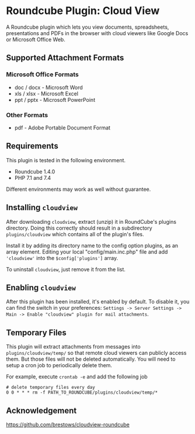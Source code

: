 # Roundcube Plugin: Cloud View

A Roundcube plugin which lets you view documents, spreadsheets, presentations and
PDFs in the browser with cloud viewers like Google Docs or Microsoft Office Web.

## Supported Attachment Formats

### Microsoft Office Formats

- doc / docx - Microsoft Word
- xls / xlsx - Microsoft Excel
- ppt / pptx - Microsoft PowerPoint

### Other Formats

- pdf - Adobe Portable Document Format

## Requirements

This plugin is tested in the following environment.

- Roundcube 1.4.0
- PHP 7.1 and 7.4

Different environments may work as well without guarantee.

## Installing `cloudview`

After downloading `cloudview`, extract (unzip) it in RoundCube's plugins directory.
Doing this correctly should result in a subdirectory `plugins/cloudview` which contains
all of the plugin's files.

Install it by adding its directory name to the config option plugins,
as an array element. Editing your local "config/main.inc.php" file and
add `'cloudview'` into the `$config['plugins']` array.

To uninstall `cloudview`, just remove it from the list.

## Enabling `cloudview`

After this plugin has been installed, it's enabled by default.
To disable it, you can find the switch in your preferences:
`Settings -> Server Settings -> Main -> Enable "cloudview" plugin for mail attachments`.

## Temporary Files

This plugin will extract attachments from messages into `plugins/cloudview/temp/`
so that remote cloud viewers can publicly access them. But those files will not
be deleted automatically. You will need to setup a cron job to periodically
delete them.

For example, execute `crontab -e` and add the following job

```text
# delete temporary files every day
0 0 * * * rm -f PATH_TO_ROUNDCUBE/plugins/cloudview/temp/*
```

## Acknowledgement

https://github.com/brestows/cloudview-roundcube
